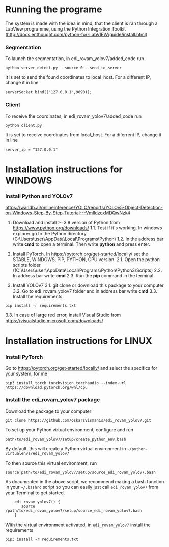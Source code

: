 # Running the programe
The system is made with the idea in mind, that the client is ran through a LabView programme, using the Python Integration Toolkit (http://docs.enthought.com/python-for-LabVIEW/guide/install.html)

### Segmentation
To launch the segmentation, in edi_rovam_yolov7/added_code run
```
python server_detect.py --source 0 --send_to_server
```
It is set to send the found coordinates to local_host. For a different IP, change it in line 
```
serverSocket.bind(("127.0.0.1",9090));
```
### Client
To receive the coordinates, in edi_rovam_yolov7/added_code run
```
python client.py
```
It is set to receive coordinates from local_host. For a diferrent IP, change it in line
```
server_ip = "127.0.0.1"
```

# Installation instructions for WINDOWS

### Install Python and YOLOv7

https://wandb.ai/onlineinference/YOLO/reports/YOLOv5-Object-Detection-on-Windows-Step-By-Step-Tutorial---VmlldzoxMDQwNzk4

1. Download and install >=3.8 version of Python from https://www.python.org/downloads/
1.1. Test if it's working. In windows explorer go to the Python directory (C:\Users\user\AppData\Local\Programs\Python) 
1.2. In the address bar write **cmd** to open a terminal. Then write **python** and press enter.

2. Install PyTorch. In https://pytorch.org/get-started/locally/ set the STABLE, WINDOWS, PIP, PYTHON, CPU version.
2.1. Open the python scripts folder ((C:\Users\user\AppData\Local\Programs\Python\Python3\Scripts)
2.2. In address bar write **cmd**
2.3. Run the **pip** command in the terminal

3. Install YOLOv7
3.1. git clone or download this package to your computer
3.2. Go to edi_rovam_yolov7 folder and in address bar write **cmd**
3.3. Install the requirements
```
pip install -r requirements.txt
```
3.3. In case of large red error, install Visual Studio from https://visualstudio.microsoft.com/downloads/

# Installation instructions for LINUX

### Install PyTorch

Go to https://pytorch.org/get-started/locally/ and select the specifics for your system, for me

```
pip3 install torch torchvision torchaudio --index-url https://download.pytorch.org/whl/cpu
```

### Install the edi_rovam_yolov7 package

Download the package to your computer

```
git clone https://github.com/oskarsVismanis/edi_rovam_yolov7.git
```

To set up your Python virtual environment, configure and run

```
path/to/edi_rovam_yolov7/setup/create_python_env.bash
```
By default, this will create a Python virtual environment in ``~/python-virtualenvs/edi_rovam_yolov7``

To then source this virtual environment, run

```
source path/to/edi_rovam_yolov7/setup/source_edi_rovam_yolov7.bash
```

As documented in the above script, we recommend making a bash function in your ``~/.bashrc`` script so you can easily just call `edi_rovam_yolov7` from your Terminal to get started.

```
    edi_rovam_yolov7() {
       source /path/to/edi_rovam_yolov7/setup/source_edi_rovam_yolov7.bash
    }
```

With the virtual environment activated, in ``edi_rovam_yolov7`` install the requirements

```
pip3 install -r requirements.txt
```
